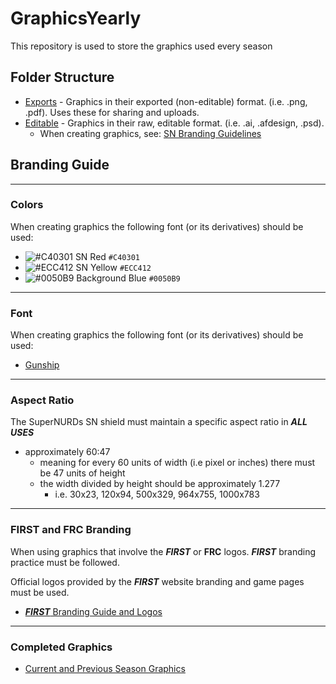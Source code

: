 # GraphicsYearly

This repository is used to store the graphics used every season

## Folder Structure

- [Exports](Exports/README.md) - Graphics in their exported (non-editable) format. (i.e. .png, .pdf). Uses these for sharing and uploads.
- [Editable](Editable/README.md) - Graphics in their raw, editable format. (i.e. .ai, .afdesign, .psd).
  - When creating graphics, see: [SN Branding Guidelines](#branding-guide)

## Branding Guide

***

### Colors

When creating graphics the following font (or its derivatives) should be used:

- ![#C40301](https://via.placeholder.com/15/C40301/000000?text=+)  SN Red  `#C40301`
- ![#ECC412](https://via.placeholder.com/15/ECC412/000000?text=+)  SN Yellow  `#ECC412`
- ![#0050B9](https://via.placeholder.com/15/0050B9/000000?text=+)  Background Blue  `#0050B9`

***

### Font

When creating graphics the following font (or its derivatives) should be used:

- [Gunship](https://www.dafont.com/gunship.font)

***

### Aspect Ratio

The SuperNURDs SN shield must maintain a specific aspect ratio in ***ALL USES***

- approximately 60:47
  - meaning for every 60 units of width (i.e pixel or inches) there must be 47 units of height
  - the width divided by height should be approximately 1.277
    - i.e. 30x23, 120x94, 500x329, 964x755, 1000x783

***

### FIRST and FRC Branding

When using graphics that involve the ***FIRST*** or **FRC** logos. ***FIRST*** branding practice must be followed.

Official logos provided by the ***FIRST*** website branding and game pages must be used.

- [***FIRST*** Branding Guide and Logos](https://www.firstinspires.org/brand)

***

### Completed Graphics

- [Current and Previous Season Graphics](https://github.com/search?q=topic%3Agraphics+org%3AFRCTeam3255&type=repositories)
